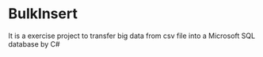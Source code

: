 # BulkInsert

It is a exercise project to transfer big data from csv file into a Microsoft SQL database by C#
